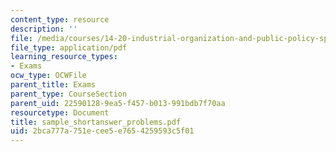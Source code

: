 ```yaml
---
content_type: resource
description: ''
file: /media/courses/14-20-industrial-organization-and-public-policy-spring-2003/2bca777a751ecee5e7654259593c5f01_sample_shortanswer_problems.pdf
file_type: application/pdf
learning_resource_types:
- Exams
ocw_type: OCWFile
parent_title: Exams
parent_type: CourseSection
parent_uid: 22590128-9ea5-f457-b013-991bdb7f70aa
resourcetype: Document
title: sample_shortanswer_problems.pdf
uid: 2bca777a-751e-cee5-e765-4259593c5f01
---
```

